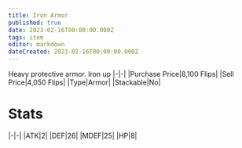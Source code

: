 ```yaml
---
title: Iron Armor
published: true
date: 2023-02-16T00:00:00.000Z
tags: item
editor: markdown
dateCreated: 2023-02-16T00:00:00.000Z
---
```


Heavy protective armor. Iron up
|-|-|
|Purchase Price|8,100 Flips|
|Sell Price|4,050 Flips|
|Type|Armor|
|Stackable|No|

# Stats
|-|-|
|ATK|2|
|DEF|26|
|MDEF|25|
|HP|8|
